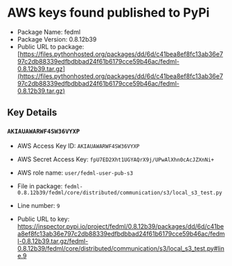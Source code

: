 # AWS keys found published to PyPi

* Package Name: fedml
* Package Version: 0.8.12b39
* Public URL to package: [https://files.pythonhosted.org/packages/dd/6d/c41bea8ef8fc13ab36e797c2db88339edfbdbbad24f61b6179cce59b46ac/fedml-0.8.12b39.tar.gz](https://files.pythonhosted.org/packages/dd/6d/c41bea8ef8fc13ab36e797c2db88339edfbdbbad24f61b6179cce59b46ac/fedml-0.8.12b39.tar.gz)

## Key Details

### `AKIAUAWARWF4SW36VYXP`

* AWS Access Key ID: `AKIAUAWARWF4SW36VYXP`
* AWS Secret Access Key: `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` 
* AWS role name: `user/fedml-user-pub-s3`
* File in package: `fedml-0.8.12b39/fedml/core/distributed/communication/s3/local_s3_test.py`
* Line number: `9`

* Public URL to key: https://inspector.pypi.io/project/fedml/0.8.12b39/packages/dd/6d/c41bea8ef8fc13ab36e797c2db88339edfbdbbad24f61b6179cce59b46ac/fedml-0.8.12b39.tar.gz/fedml-0.8.12b39/fedml/core/distributed/communication/s3/local_s3_test.py#line.9


